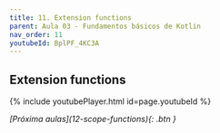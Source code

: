 ```yaml
---
title: 11. Extension functions
parent: Aula 03 - Fundamentos básicos de Kotlin
nav_order: 11
youtubeId: BplPF_4KC3A
---
```


## Extension functions

{% include youtubePlayer.html id=page.youtubeId %}

<span class="fs-3 float-right">
<i class="fas fa-download">[Próxima aulas](12-scope-functions){: .btn }</i>
</span>
